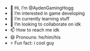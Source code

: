- 👋 Hi, I’m @AydenGamingHogg
- 👀 I’m interested in game developing
- 🌱 I’m currently learning stuff
- 💞️ I’m looking to collaborate on idk
- 📫 How to reach me idk
- 😄 Pronouns: he/him/his
- ⚡ Fun fact: i cool guy

<!---
AydenGamingHogg/AydenGamingHogg is a ✨ special ✨ repository because its `README.md` (this file) appears on your GitHub profile.
You can click the Preview link to take a look at your changes.
--->
